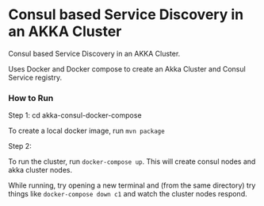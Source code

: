 # Consul based Service Discovery in an AKKA Cluster
Consul based Service Discovery in an AKKA Cluster.

Uses Docker and Docker compose to create an Akka Cluster and Consul Service registry.

### How to Run
Step 1:
cd akka-consul-docker-compose

To create a local docker image, run `mvn package`

Step 2:

To run the cluster, run `docker-compose up`. This will create consul nodes and akka cluster nodes.

While running, try opening a new terminal and (from the same directory) try things like `docker-compose down c1` and 
watch the cluster nodes respond.

